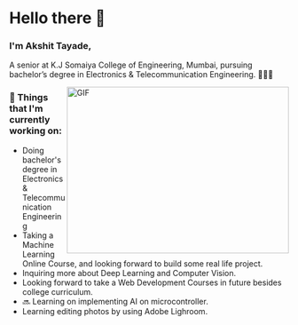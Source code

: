 # Hello there 👋 

### I'm Akshit Tayade, 

A senior at K.J Somaiya College of Engineering, Mumbai, pursuing bachelor’s degree in Electronics & Telecommunication Engineering. 👨🏻‍💻 

<img align="right" alt="GIF" src="https://github.com/VatanaChhorn/VatanaChhorn/blob/master/image_processing20200107-3552-13pkkb4.gif" width="400" height="300" />

### 💼  Things that I'm currently working on: 
* Doing bachelor's degree in Electronics & Telecommunication Engineering
* Taking a Machine Learning Online Course, and looking forward to build some real life project. 
* Inquiring more about Deep Learning and Computer Vision.  
* Looking forward to take a Web Development Courses in future besides college curriculum. 
* 🔜 Learning on implementing AI on microcontroller.
* Learning editing photos by using Adobe Lighroom.
